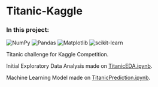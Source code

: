 # Titanic-Kaggle

### In this project:
![NumPy](https://img.shields.io/badge/numpy-%23013243.svg?style=for-the-badge&logo=numpy&logoColor=white)
![Pandas](https://img.shields.io/badge/pandas-%23150458.svg?style=for-the-badge&logo=pandas&logoColor=white)
![Matplotlib](https://img.shields.io/badge/Matplotlib-%23ffffff.svg?style=for-the-badge&logo=Matplotlib&logoColor=black)
![scikit-learn](https://img.shields.io/badge/scikit--learn-%23F7931E.svg?style=for-the-badge&logo=scikit-learn&logoColor=white)

Titanic challenge for Kaggle Competition.

Initial Exploratory Data Analysis made on [TitanicEDA.ipynb](./TitanicEDA.ipynb).

Machine Learning Model made on [TitanicPrediction.ipynb](./TitanicPrediction.ipynb).
